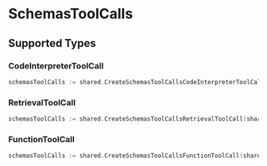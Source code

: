 # SchemasToolCalls


## Supported Types

### CodeInterpreterToolCall

```go
schemasToolCalls := shared.CreateSchemasToolCallsCodeInterpreterToolCall(shared.CodeInterpreterToolCall{/* values here */})
```

### RetrievalToolCall

```go
schemasToolCalls := shared.CreateSchemasToolCallsRetrievalToolCall(shared.RetrievalToolCall{/* values here */})
```

### FunctionToolCall

```go
schemasToolCalls := shared.CreateSchemasToolCallsFunctionToolCall(shared.FunctionToolCall{/* values here */})
```

